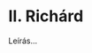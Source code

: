 <!-- ======================================================================
--- Search engine
title:          II. Richárd
keywords:       II. Richárd, királydráma
description:    William Shakespeare: II. Richárd.
--- Menu system
order:          10
text:           II. Richárd
hidden:         false
umbel:          false
--- Page properties
id:             /histories/richard-ii
document:       
layout:         layout-2-left
$-left:         play-list
======================================================================= -->

# II. Richárd

Leírás...
